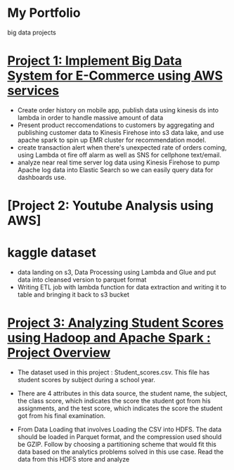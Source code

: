 
# My Portfolio
big data projects

# [Project 1: Implement Big Data System for E-Commerce using AWS services ](https://github.com/christineoeoeo/bdsystem_aws)
* Create order history on mobile app, publish data using kinesis ds into lambda in order to handle massive amount of data
* Present product reccomendations to customers by aggregating and publishing customer data to Kinesis Firehose into s3 data lake, and use apache spark to spin up EMR cluster for recommendation model.
* create transaction alert when there's unexpected rate of orders coming, using Lambda ot fire off alarm as well as SNS for cellphone text/email.
* analyze near real time server log data using Kinesis Firehose to pump Apache log data into Elastic Search so we can easily query data for dashboards use.



# [Project 2: Youtube Analysis using AWS]
# kaggle dataset
* data landing on s3, Data Processing using Lambda and Glue and put data into cleansed version to parquet format
* Writing ETL job with lambda function for data extraction and writing it to table and bringing it back to s3 bucket



# [Project 3: Analyzing Student Scores using Hadoop and Apache Spark : Project Overview ](https://github.com/christineoeoeo/studentScores)
* The dataset used in this project : Student_scores.csv. This file has student scores by subject during a school year. 
* There are 4 attributes in this data source, the student name, the subject, the class score, which indicates the score the student got from his assignments, and the test score, which indicates the score the student got from his final examination. 

* From Data Loading that involves Loading the CSV into HDFS. The data should be loaded in Parquet format, and the compression used should be GZIP. Follow by choosing a partitioning scheme that would fit this data based on the analytics problems solved in this use case. Read the data from this HDFS store and analyze


